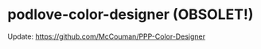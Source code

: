 podlove-color-designer (OBSOLET!)
======================

Update: https://github.com/McCouman/PPP-Color-Designer
